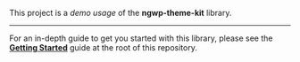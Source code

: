 This project is a _demo usage_ of the **ngwp-theme-kit** library.

---

For an in-depth guide to get you started with this library, please see the [**Getting Started**](https://github.com/pierodetomi/ngwp-theme-kit) guide at the root of this repository.